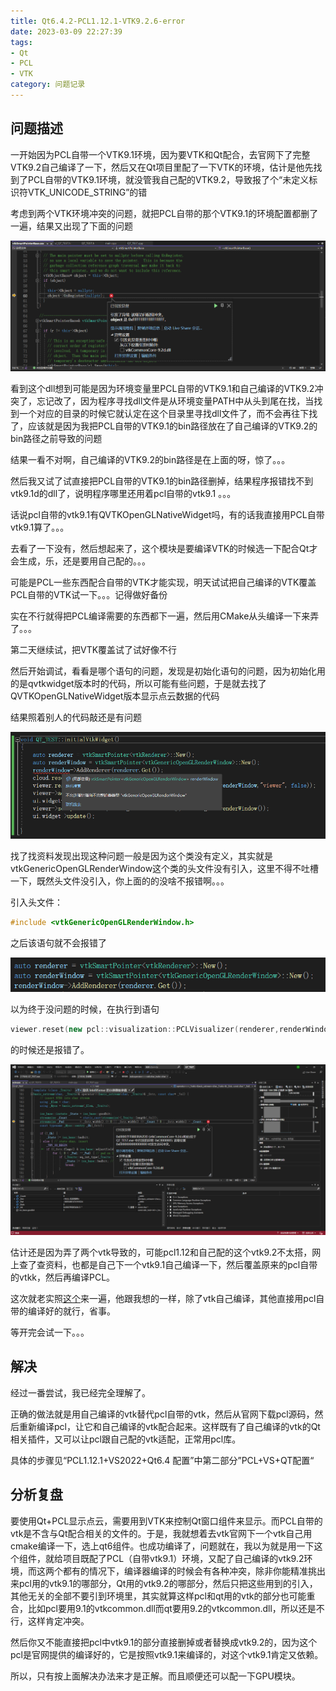 ```yaml
---
title: Qt6.4.2-PCL1.12.1-VTK9.2.6-error
date: 2023-03-09 22:27:39
tags:
- Qt
- PCL
- VTK
category: 问题记录
---
```


## 问题描述

一开始因为PCL自带一个VTK9.1环境，因为要VTK和Qt配合，去官网下了完整VTK9.2自己编译了一下，然后又在Qt项目里配了一下VTK的环境，估计是他先找到了PCL自带的VTK9.1环境，就没管我自己配的VTK9.2，导致报了个“未定义标识符VTK_UNICODE_STRING”的错



考虑到两个VTK环境冲突的问题，就把PCL自带的那个VTK9.1的环境配置都删了一遍，结果又出现了下面的问题

![image-20230309223634357](Qt6.4-PCL1.12.1-VTK9.2.6-error/image-20230309223634357.png)

看到这个dll想到可能是因为环境变量里PCL自带的VTK9.1和自己编译的VTK9.2冲突了，忘记改了，因为程序寻找dll文件是从环境变量PATH中从头到尾在找，当找到一个对应的目录的时候它就认定在这个目录里寻找dll文件了，而不会再往下找了，应该就是因为我把PCL自带的VTK9.1的bin路径放在了自己编译的VTK9.2的bin路径之前导致的问题



结果一看不对啊，自己编译的VTK9.2的bin路径是在上面的呀，惊了。。。

然后我又试了试直接把PCL自带的VTK9.1的bin路径删掉，结果程序报错找不到vtk9.1d的dll了，说明程序哪里还用着pcl自带的vtk9.1 。。。



话说pcl自带的vtk9.1有QVTKOpenGLNativeWidget吗，有的话我直接用PCL自带vtk9.1算了。。。

去看了一下没有，然后想起来了，这个模块是要编译VTK的时候选一下配合Qt才会生成，乐，还是要用自己配的。。。



可能是PCL一些东西配合自带的VTK才能实现，明天试试把自己编译的VTK覆盖PCL自带的VTK试一下。。。记得做好备份

实在不行就得把PCL编译需要的东西都下一遍，然后用CMake从头编译一下来弄了。。。



第二天继续试，把VTK覆盖试了试好像不行

然后开始调试，看看是哪个语句的问题，发现是初始化语句的问题，因为初始化用的是qvtkwidget版本时的代码，所以可能有些问题，于是就去找了QVTKOpenGLNativeWidget版本显示点云数据的代码

结果照着别人的代码敲还是有问题

![image-20230310104709194](Qt6.4-PCL1.12.1-VTK9.2.6-error/image-20230310104709194.png)

找了找资料发现出现这种问题一般是因为这个类没有定义，其实就是vtkGenericOpenGLRenderWindow这个类的头文件没有引入，这里不得不吐槽一下，既然头文件没引入，你上面的的没啥不报错啊。。。

引入头文件：

```C++
#include <vtkGenericOpenGLRenderWindow.h>
```

之后该语句就不会报错了

![image-20230310105029695](Qt6.4-PCL1.12.1-VTK9.2.6-error/image-20230310105029695.png)

以为终于没问题的时候，在执行到语句

```C++
viewer.reset(new pcl::visualization::PCLVisualizer(renderer,renderWindow,"viewer", false));
```

的时候还是报错了。

![image-20230310104511765](Qt6.4-PCL1.12.1-VTK9.2.6-error/image-20230310104511765.png)

估计还是因为弄了两个vtk导致的，可能pcl1.12和自己配的这个vtk9.2不太搭，网上查了查资料，也都是自己下一个vtk9.1自己编译一下，然后覆盖原来的pcl自带的vtkk，然后再编译PCL。

这次就老实照[这个](https://blog.csdn.net/qq_40732350/article/details/125394920)来一遍，他跟我想的一样，除了vtk自己编译，其他直接用pcl自带的编译好的就行，省事。

等开完会试一下。。。

## 解决

经过一番尝试，我已经完全理解了。

正确的做法就是用自己编译的vtk替代pcl自带的vtk，然后从官网下载pcl源码，然后重新编译pcl，让它和自己编译的vtk配合起来。这样既有了自己编译的vtk的Qt相关插件，又可以让pcl跟自己配的vtk适配，正常用pcl库。

具体的步骤见“PCL1.12.1+VS2022+Qt6.4 配置”中第二部分”PCL+VS+QT配置“

## 分析复盘

要使用Qt+PCL显示点云，需要用到VTK来控制Qt窗口组件来显示。而PCL自带的vtk是不含与Qt配合相关的文件的。于是，我就想着去vtk官网下一个vtk自己用cmake编译一下，选上qt6组件。也成功编译了，问题就在，我以为就是用一下这个组件，就给项目既配了PCL（自带vtk9.1）环境，又配了自己编译的vtk9.2环境，而这两个都有的情况下，编译器编译的时候会有各种冲突，除非你能精准挑出来pcl用的vtk9.1的哪部分，Qt用的vtk9.2的哪部分，然后只把这些用到的引入，其他无关的全部不要引到环境里，其实就算这样pcl和qt用的vtk的部分也可能重合，比如pcl要用9.1的vtkcommon.dll而qt要用9.2的vtkcommon.dll，所以还是不行，这样肯定冲突。

然后你又不能直接把pcl中vtk9.1的部分直接删掉或者替换成vtk9.2的，因为这个pcl是官网提供的编译好的，它是按照vtk9.1来编译的，对这个vtk9.1肯定又依赖。

所以，只有按上面解决办法来才是正解。而且顺便还可以配一下GPU模块。
